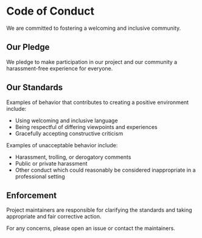 # Code of Conduct

We are committed to fostering a welcoming and inclusive community.

## Our Pledge

We pledge to make participation in our project and our community a harassment-free experience for everyone.

## Our Standards

Examples of behavior that contributes to creating a positive environment include:

- Using welcoming and inclusive language
- Being respectful of differing viewpoints and experiences
- Gracefully accepting constructive criticism

Examples of unacceptable behavior include:

- Harassment, trolling, or derogatory comments
- Public or private harassment
- Other conduct which could reasonably be considered inappropriate in a professional setting

## Enforcement

Project maintainers are responsible for clarifying the standards and taking appropriate and fair corrective action.

For any concerns, please open an issue or contact the maintainers.
